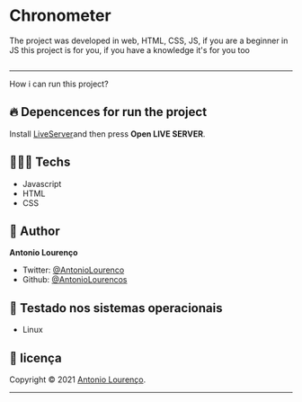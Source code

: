 # Chronometer

<p>The project was developed in web, HTML, CSS, JS, if you are a beginner in JS this project is for you, if you have a knowledge it's for you too</p>

<img src="https://i.imgur.com/UmBqfVm.png" alt="" />

<hr />

<p>How i can run this project?</p>

## 🔥 Depencences for run the project

<p>Install <a href="https://marketplace.visualstudio.com/items?itemName=ritwickdey.LiveServer">LiveServer</a>and then press <b>Open LIVE SERVER</b>.</p>

## 👨🏾‍💻 Techs

- Javascript
- HTML
- CSS

## 👤 Author

**Antonio Lourenço**

- Twitter: [@AntonioLourenco](https://twitter.com/AntonioLourouco)
- Github: [@AntonioLourencos](https://github.com/AntonioLourencos)

## 🧪 Testado nos sistemas operacionais

- Linux

## 📝 licença

Copyright © 2021 [Antonio Lourenço](https://github.com/AntonioLourencos).<br />

---
